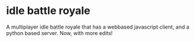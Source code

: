 # idle battle royale
A multiplayer idle battle royale that has a webbased javascript client, and a python based server. Now, with more edits!
